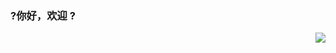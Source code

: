 
<!--
**zhangkn/zhangkn** is a ✨ _special_ ✨ repository because its `README.md` (this file) appears on your GitHub profile.

Here are some ideas to get you started:

- ? I’m currently working on ...
- ? I’m currently learning ...
- ? I’m looking to collaborate on ...
- ? I’m looking for help with ...
- ? Ask me about ...
- ? How to reach me: ...
- ? Pronouns: ...
- ⚡ Fun fact: ...
-->


### ?你好，欢迎 ?


<img align="right" src="https://github-readme-stats.vercel.app/api?username=jdnjk&show_icons=true&icon_color=CE1D2D&text_color=718096&bg_color=ffffff&hide_title=true" />
